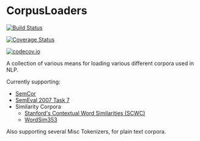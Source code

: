 # CorpusLoaders

[![Build Status](https://travis-ci.org/oxinabox/CorpusLoaders.jl.svg?branch=master)](https://travis-ci.org/oxinabox/CorpusLoaders.jl)

[![Coverage Status](https://coveralls.io/repos/oxinabox/CorpusLoaders.jl/badge.svg?branch=master&service=github)](https://coveralls.io/github/oxinabox/CorpusLoaders.jl?branch=master)

[![codecov.io](http://codecov.io/github/oxinabox/CorpusLoaders.jl/coverage.svg?branch=master)](http://codecov.io/github/oxinabox/CorpusLoaders.jl?branch=master)


A collection of various means for loading various different corpora used in NLP.

Currently supporting:

 - [SemCor](http://web.eecs.umich.edu/~mihalcea/downloads.html#semcor)
 - [SemEval 2007 Task 7](http://nlp.cs.swarthmore.edu/semeval/tasks/task07/data.shtml)
 - Similarity Corpora
	 - [Stanford's Contextual Word Similarities (SCWC)](http://www.socher.org/index.php/Main/ImprovingWordRepresentationsViaGlobalContextAndMultipleWordPrototypes)
	 - [WordSim353](http://www.cs.technion.ac.il/~gabr/resources/data/wordsim353/)


Also supporting several Misc Tokenizers, for plain text corpora.

